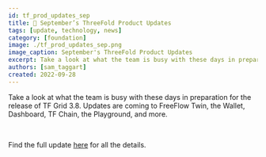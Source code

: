 ```yaml
---
id: tf_prod_updates_sep
title: 📣 September’s ThreeFold Product Updates
tags: [update, technology, news]
category: [foundation]
image: ./tf_prod_updates_sep.png
image_caption: September's ThreeFold Product Updates
excerpt: Take a look at what the team is busy with these days in preparation for the release of TF Grid 3.8.
authors: [sam_taggart]
created: 2022-09-28
---
```


Take a look at what the team is busy with these days in preparation for the release of TF Grid 3.8. Updates are coming to FreeFlow Twin, the Wallet, Dashboard, TF Chain, the Playground, and more.

<br/>

Find the full update [here](https://forum.threefold.io/t/threefold-product-updates-september-2022-tfgrid-v3-8-0-plan/3389) for all the details.
